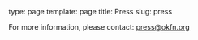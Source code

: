 type: page
template: page
title: Press
slug: press

For more information, please contact: <a href="mailto:press@okfn.org">press@okfn.org</a>
